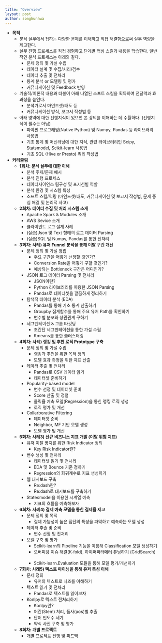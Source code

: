 ```yaml
---
title: "Overview"
layout: post
author: songhunhwa
---
```


- **목적**
	- 분석 실무에서 접하는 다양한 문제를 이해하고 직접 해결함으로써 실무 역량을 제고한다.
	- 실무 진행 프로세스를 직접 경험하고 단계별 핵심 스킬과 내용을 학습한다. 일반적인 분석 프로세스는 아래와 같다.
		- 문제 정의 및 가설 수립
		- 데이터 설계 및 수집/처리/검수
		- 데이터 추출 및 전처리
		- 통계 분석 or 모델링 및 평가
		- 커뮤니케이션 및 Feedback 반영
	- 기술적/이론적 내용과 더불어 아래 나열된 소프트 스킬을 획득하여 전달력과 효과성을 높인다.
		- 분석가로서 마인드셋/태도 등
		- 커뮤니케이션 방식, 보고서 작성법 등
	- 아래 영역에 대한 선행지식이 있으면 본 강의를 이해하는 데 수월하다. (선행지식이 필수는 아님) 
		- 파이썬 프로그래밍(Native Python) 및 Numpy, Pandas 등 라이브러리 사용법
		- 기초 통계 및 머신러닝에 대한 지식, 관련 라이브러리인 Scipy, Statsmodel, Scikit-learn 사용법
		- 기초 SQL (Hive or Presto) 쿼리 작성법
- **커리큘럼**
	- **1회차: 분석 실무에 대한 이해**
		- 분석 주제/문제 예시
		- 분석 진행 프로세스
		- 데이터사이언스 팀구성 및 포지션별 역할
		- 분석 환경 및 시스템 특성
		- 소프트 스킬/역량 (마인드셋/태도, 커뮤니케이션 및 보고서 작성법, 문제 중심 해결 및 논리적 사고)
	- **2회차: 데이터 수집 및 처리 시스템 소개**
		- Apache Spark & Modules 소개
		- AWS Sevice 소개
		- 클라이언트 로그 설계 사례 
		- (실습)Json 및 Text 형태의 로그 데이터 Parsing
		- (실습)SQL 및 Numpy, Pandas를 통한 전처리 
	- **3회차: 사례) 유저 Funnel 분석을 통해 이탈 구간 개선**
		- 문제 정의 및 가설 정립
			- 주요 구간을 어떻게 선정할 것인가?
			- Conversion Rate을 어떻게 구할 것인가?
			- 예상되는 Bottleneck 구간은 어디인가?
		- JSON 로그 데이터 Parsing 및 전처리
			- JSON이란?
			- Python 라이브러리를 이용한 JSON Parsing
			- Pandas로 데이터셋을 깔끔하게 정리하기 
		- 탐색적 데이터 분석 (EDA)
			- Pandas를 통해 기초 통계 산출하기
			- Groupby 집계함수를 통해 주요 유저 Path를 확인하기
			- 변수별 분포와 상관관계 구하기
		- 세그멘테이션 & 그룹 타깃팅
			- 초간단 세그멘테이션을 통한 가설 수립
			- Kmeans를 통한 클러스터링
	- **4회차: 사례) 랭킹 및 추천 로직 Prototype 구축**
		- 문제 정의 및 가설 수립
			- 랭킹과 추천을 위한 목적 정의
			- 모델 효과 측정을 위한 지표 산출
		- 데이터 추출 및 전처리
			- Pandas로 CSV 데이터 읽기
			- 데이터셋 준비하기
		- Popularity-based model
			- 변수 선정 및 데이터셋 준비
			- Score 산출 및 정렬	
			- 클릭율 예측 모델(Regression)을 통한 랭킹 로직 생성
			- 로직 평가 및 개선
		- Collarborative Filtering
			- 데이터셋 준비
			- Neighbor, MF 기반 모델 생성
			- 모델 평가 및 개선
	- **5회차: 사례3) 신규 비즈니스 지표 개발 (이탈 위험 지표)**
		- 유저 이탈 방지를 위한 Risk Indicator 정의
			- Key Risk Indicator란?
		- 변수 생성 및 전처리
			- 데이터셋 읽기 및 전처리
			- EDA 및 Bounce 기준 정하기
			- Regression의 회귀계수로 지표 생성하기
		- 웹 대시보드 구축
			- Re:dash란?
			- Re:dash로 대시보드를 구축하기
		- Statesmodel을 이용한 시계열 예측
			- 지표의 흐름을 예측해보자
	- **6회차: 사례4) 결제 예측 모델을 통한 결제율 제고**
		- 문제 정의 및 목적
			- 결제 가능성이 높은 집단의 특성을 파악하고 예측하는 모델 생성
		- 데이터 추출 및 준비
			- 변수 선정 및 전처리
		- 모델 구축 및 평가
			- Scikit-learn의 Pipeline 기능을 이용해 Classification 모델 생성하기
			- 오버피팅 이슈 해결(K-fold), 하이퍼파라메터 튜닝하기 (GridSearch)      
			- Scikit-learn.Evaluation 모듈을 통해 모델 평가/개선하기
	- **7회차: 사례5) 텍스트 마이닝을 통해 유저 특성 이해**
		- 문제 정의
			- 유저의 텍스트로 니즈를 이해하기
		- 텍스트 읽기 및 전처리
			- Pandas로 텍스트를 읽어보자
		- Konlpy로 텍스트 전처리하기
			- Konlpy란?
			- 어간(Stem) 처리, 품사(pos)별 추출
			- 단어 빈도수 세기
			- 약식 사전 구축 및 평가
	- **8회차: 개별 프로젝트**
		- 개별 프로젝트 진행 및 피드백
